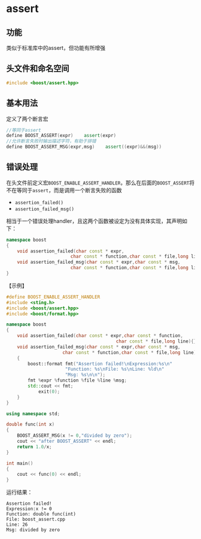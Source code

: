 # assert

## 功能

类似于标准库中的assert，但功能有所增强

## 头文件和命名空间

```c++
#include <boost/assert.hpp>
```

## 基本用法

定义了两个断言宏

```c++
//等同于assert
define BOOST_ASSERT(expr)    assert(expr)
//允许断言失败时输出描述字符，有助于排错
define BOOST_ASSERT_MSG(expr,msg)    assert((expr)&&(msg))
```

## 错误处理

在头文件前定义宏`BOOST_ENABLE_ASSERT_HANDLER`，那么在后面的`BOOST_ASSERT`将不在等同于`assert`，而是调用一个断言失败的函数

- `assertion_failed()`
- `assertion_failed_msg()`

相当于一个错误处理handler，且这两个函数被设定为没有具体实现，其声明如下：

```c++
namespace boost
{
    void assertion_failed(char const * expr,
                        char const * function,char const * file,long line)
    void assertion_failed_msg(char const * expr,char const * msg,
                        char const * function,char const * file,long line)
}
```

【示例】

```c++
#define BOOST_ENABLE_ASSERT_HANDLER
#include <sting.h>
#include <boost/assert.hpp>
#include <boost/format.hpp>

namespace boost
{
	void assertion_failed(char const * expr,char const * function,
                                         char const * file,long line){}
	void assertion_failed_msg(char const * expr,char const * msg,
                     char const * function,char const * file,long line)
	{
		boost::format fmt("Assertion failed!\nExpression:%s\n"
            		  "Function: %s\nFile: %s\nLine: %ld\n"
            		  "Msg: %s\n\n");
		fmt %expr %function %file %line %msg;
		std::cout << fmt;
            exit(0);
	}
}

using namespace std;

double func(int x)
{
	BOOST_ASSERT_MSG(x != 0,"divided by zero");
	cout << "after BOOST_ASSERT" << endl;
	return 1.0/x;
}

int main()
{
	cout << func(0) << endl;
}
```

运行结果：

```
Assertion failed!
Expression:x != 0
Function: double func(int)
File: boost_assert.cpp
Line: 26
Msg: divided by zero
```

